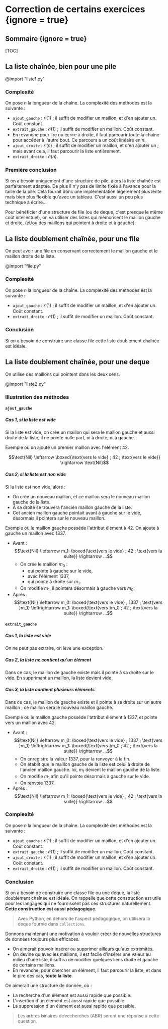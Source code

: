 # Correction de certains exercices {ignore = true}

## Sommaire {ignore = true}
[TOC]

## La liste chaînée, bien pour une pile

@import "liste1.py"

### Complexité

On pose $n$ la longueur de la chaîne. La complexité des méthodes est la suivante :
* `ajout_gauche` : $\mathcal O(1)$ ; il suffit de modifier un maillon, et d'en ajouter un. Coût constant.
* `extrait_gauche` : $\mathcal O(1)$ ; il suffit de modifier un maillon. Coût constant.
* En revanche pour lire ou écrire à droite, il faut parcourir toute la chaîne pour accéder à l'autre bout. Ce parcours a un coût linéaire en $n$.
* `ajout_droite` : $\mathcal O(n)$ ; il suffit de modifier un maillon, et d'en ajouter un ; mais avant cela, il faut parcourir la liste entièrement.
* `extrait_droite` : $\mathcal O(n)$.

### Première conclusion
Si on a besoin uniquement d'une structure de pile, alors la liste chaînée est parfaitement adaptée. De plus il n'y pas de limite fixée à l'avance pour la taille de la pile. Cela fournit donc une implémentation légèrement plus lente mais bien plus flexible qu'avec un tableau. C'est aussi un peu plus technique à écrire...


Pour bénéficier d'une structure de file (ou de deque, c'est presque le même coût intellectuel), on va utiliser des listes qui mémorisent le maillon gauche et droite, (et/ou des maillons qui pointent à droite et à gauche).

## La liste doublement chaînée, pour une file

On peut avoir une file en conservant correctement le maillon gauche et le maillon droite de la liste.

@import "file.py"

### Complexité

On pose $n$ la longueur de la chaîne. La complexité des méthodes est la suivante :
* `ajout_gauche` : $\mathcal O(1)$ ; il suffit de modifier un maillon, et d'en ajouter un. Coût constant.
* `extrait_droite` : $\mathcal O(1)$ ; il suffit de modifier un maillon. Coût constant.

### Conclusion
Si on a besoin de construire une classe file cette liste doublement chaînée est idéale.

## La liste doublement chaînée, pour une deque

On utilise des maillons qui pointent dans les deux sens.

@import "liste2.py"

### Illustration des méthodes

#### `ajout_gauche`

##### Cas 1, si la liste est vide
Si la liste est vide, on crée un maillon qui sera le maillon gauche et aussi droite de la liste, il ne pointe nulle part, ni à droite, ni à gauche.

Exemple où on ajoute un premier maillon avec l'élément $42$.

$$\text{Nil} \leftarrow \boxed{\text{vers le vide} ; 42 ; \text{vers le vide}} \rightarrow \text{Nil}$$

##### Cas 2, si la liste est non vide

Si la liste est non vide, alors :
* On crée un nouveau maillon, et ce maillon sera le nouveau maillon gauche de la liste.
* À sa droite se trouvera l'ancien maillon gauche de la liste.
* Cet ancien maillon gauche pointait avant à gauche sur le vide, désormais il pointera sur le nouveau maillon.

Exemple où le maillon gauche possède l'attribut élément à $42$. On ajoute à gauche un maillon avec $1337$.

* Avant :
$$\text{Nil} \leftarrow m_1: \boxed{\text{vers le vide} ; 42 ; \text{vers la suite}} \rightarrow ...$$
    * On crée le maillon $m_0$ :
        * qui pointe à gauche sur le vide,
        * avec l'élément $1337$,
        * qui pointe à droite sur $m_1$.
    * On modifie $m_1$, il pointera désormais à gauche vers $m_0$.
* Après :
$$\text{Nil} \leftarrow m_0: \boxed{\text{vers le vide} ; 1337 ; \text{vers }m_1} \leftrightarrow m_1: \boxed{\text{vers }m_0 ; 42 ; \text{vers la suite}} \rightarrow ...$$

#### `extrait_gauche`
##### Cas 1, la liste est vide
On ne peut pas extraire, on lève une exception.

##### Cas 2, la liste ne contient qu'un élément
Dans ce cas, le maillon de gauche existe mais il pointe à sa droite sur le vide. En supprimant un maillon, la liste devient vide.

##### Cas 3, la liste contient plusieurs éléments
Dans ce cas, le maillon de gauche existe et il pointe à sa droite sur un autre maillon ; ce maillon sera le nouveau maillon gauche.

Exemple où le maillon gauche possède l'attribut élément à $1337$, et pointe vers un maillon avec $42$.


* Avant :
$$\text{Nil} \leftarrow m_0: \boxed{\text{vers le vide} ; 1337 ; \text{vers }m_1} \leftrightarrow m_1: \boxed{\text{vers }m_0 ; 42 ; \text{vers la suite}} \rightarrow ...$$
    * On enregistre la valeur $1337$, pour la renvoyer à la fin.
    * On établit que le maillon gauche de la liste est celui à droite de l'ancien maillon gauche. Ici, $m_1$ devient le maillon gauche de la liste.
    * On modifie $m_1$ afin qu'il pointe désormais à gauche sur le vide.
    * On renvoie $1337$.
* Après :
$$\text{Nil} \leftarrow m_1: \boxed{\text{vers le vide} ; 42 ; \text{vers la suite}} \rightarrow ...$$

### Complexité

On pose $n$ la longueur de la chaîne. La complexité des méthodes est la suivante :
* `ajout_gauche` : $\mathcal O(1)$ ; il suffit de modifier un maillon, et d'en ajouter un. Coût constant.
* `extrait_gauche` : $\mathcal O(1)$ ; il suffit de modifier un maillon. Coût constant.
* `ajout_droite` : $\mathcal O(1)$ ; il suffit de modifier un maillon, et d'en ajouter un. Coût constant.
* `extrait_droite` : $\mathcal O(1)$ ; il suffit de modifier un maillon. Coût constant.

### Conclusion
Si on a besoin de construire une classe file ou une deque, la liste doublement chaînée est idéale. On rappelle que cette construction est utile pour les langages qui ne fournissent pas ces structures naturellement. **Cette construction est aussi pédagogique.**
> Avec Python, en dehors de l'aspect pédagogique, on utilisera la deque fournie dans `collections`.

Donnons maintenant une motivation à vouloir créer de nouvelles structures de données toujours plus efficaces.
* On aimerait pouvoir insérer ou supprimer ailleurs qu'aux extrémités.
* On devine qu'avec les maillons, il est facile d'insérer une valeur au milieu d'une liste, il suffira de modifier quelques liens droite et gauche de certains maillons.
* En revanche, pour chercher un élément, il faut parcourir la liste, et dans le pire des cas, **toute la liste**.

On aimerait une structure de donnée, où :
* La recherche d'un élément est aussi rapide que possible.
* L'insertion d'un élément est aussi rapide que possible.
* La suppression d'un élément est aussi rapide que possible.

> Les **a**rbres **b**inaires de **r**echerches (ABR) seront une réponse à cette question.